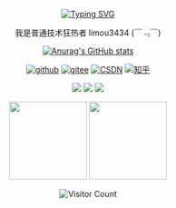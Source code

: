 <div id="title" align=center>
  
[![Typing SVG](https://readme-typing-svg.herokuapp.com?font=Edu+AU+VIC+WA+NT+Hand&weight=500&size=25&pause=1000&color=7351B6CD&center=true&random=true&width=435&lines=limou3434;welcome+your+visit)](https://git.io/typing-svg)

<p>我是普通技术狂热者 limou3434 (￣﹃￣)</p>

[![Anurag's GitHub stats](https://github-readme-stats.vercel.app/api?username=xiaogithubooo&show_icons=true&theme=tokyonight)](https://github.com/anuraghazra/github-readme-stats)


[![github](https://img.shields.io/badge/github-limou3434-red)](https://github.com/xiaogithubooo)
[![gitee](https://img.shields.io/badge/gitee-limou3434-orange)](https://gitee.com/limou3434)
[![CSDN](https://img.shields.io/badge/CSDN-limou3434-yellow)](https://blog.csdn.net/m0_73168361?spm=1000.2115.3001.5343)
[![知乎](https://img.shields.io/badge/%E7%9F%A5%E4%B9%8E-limou3434-green)](https://www.zhihu.com/people/limou3434)

![](https://img.shields.io/badge/爱好-技术-cyan)
![](https://img.shields.io/badge/讨厌-随意-blue) 
![](https://img.shields.io/badge/性格-阴角-purple)

<img
  align=""
  height="137px"
  src="https://github-readme-stats.vercel.app/api?username=liyupi&hide_title=true&hide_border=true&show_icons=true&include_all_commits=true&line_height=21&bg_color=0,EC6C6C,FFD479,FFFC79,73FA79&theme=graywhite&locale=cn"
  />
<img
  align=""
  height="137px"
  src="https://github-readme-stats.vercel.app/api/top-langs/?username=liyupi&hide_title=true&hide_border=true&layout=compact&bg_color=0,73FA79,73FDFF,D783FF&theme=graywhite&locale=cn" />

![Visitor Count](https://profile-counter.glitch.me/xiaogithubooo/count.svg)

</div>
